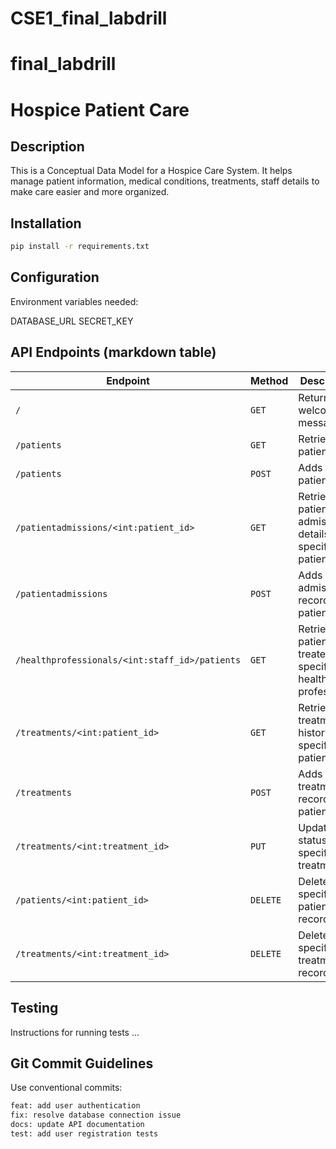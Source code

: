 # CSE1_final_labdrill

# final_labdrill

# Hospice Patient Care 

## Description
This is a Conceptual Data Model for a Hospice Care System. It helps manage patient information, medical conditions, treatments, staff details to make care easier and more organized.

## Installation
```cmd
pip install -r requirements.txt
```
## Configuration
Environment variables needed:

DATABASE_URL
SECRET_KEY

## API Endpoints (markdown table)
| Endpoint                                      | Method   | Description                                                               |
|-----------------------------------------------|----------|---------------------------------------------------------------------------|
| `/`                                           | `GET`    | Returns a welcome message.                                                |
| `/patients`                                   | `GET`    | Retrieves all patients.                                                   |
| `/patients`                                   | `POST`   | Adds a new patient.                                                       |
| `/patientadmissions/<int:patient_id>`         | `GET`    | Retrieves patient admission details for a specific patient ID.            |
| `/patientadmissions`                          | `POST`   | Adds a new admission record for a patient.                                |
| `/healthprofessionals/<int:staff_id>/patients`| `GET`    | Retrieves all patients treated by a specific health professional.         |
| `/treatments/<int:patient_id>`                | `GET`    | Retrieves treatment history for a specific patient.                       |
| `/treatments`                                 | `POST`   | Adds a treatment record for a patient.                                    |
| `/treatments/<int:treatment_id>`              | `PUT`    | Updates the status of a specific treatment.                               |
| `/patients/<int:patient_id>`                  | `DELETE` | Deletes a specific patient record.                                        |
| `/treatments/<int:treatment_id>`              | `DELETE` | Deletes a specific treatment record.                                      |

## Testing
 Instructions for running tests
…

## Git Commit Guidelines

Use conventional commits:
```bash
feat: add user authentication
fix: resolve database connection issue
docs: update API documentation
test: add user registration tests

